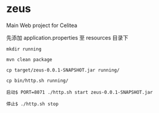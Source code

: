 # zeus
Main Web project for Celitea

先添加 application.properties 至 resources 目录下

``` shell script
mkdir running

mvn clean package

cp target/zeus-0.0.1-SNAPSHOT.jar running/

cp bin/http.sh running/

启动$ PORT=8071 ./http.sh start zeus-0.0.1-SNAPSHOT.jar

停止$ ./http.sh stop
```
